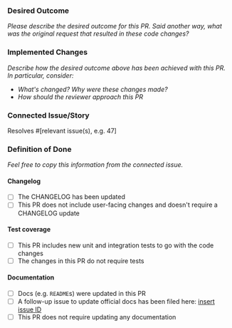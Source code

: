 ### Desired Outcome

*Please describe the desired outcome for this PR.  Said another way, what was
the original request that resulted in these code changes?*

### Implemented Changes

*Describe how the desired outcome above has been achieved with this PR. In
particular, consider:*

- _What's changed? Why were these changes made?_
- _How should the reviewer approach this PR_

### Connected Issue/Story

Resolves #[relevant issue(s), e.g. 47]

### Definition of Done
*Feel free to copy this information from the connected issue.*

#### Changelog

- [ ] The CHANGELOG has been updated
- [ ] This PR does not include user-facing changes and doesn't require a
  CHANGELOG update

#### Test coverage

- [ ] This PR includes new unit and integration tests to go with the code
  changes
- [ ] The changes in this PR do not require tests

#### Documentation

- [ ] Docs (e.g. `README`s) were updated in this PR
- [ ] A follow-up issue to update official docs has been filed here: [insert issue ID]()
- [ ] This PR does not require updating any documentation